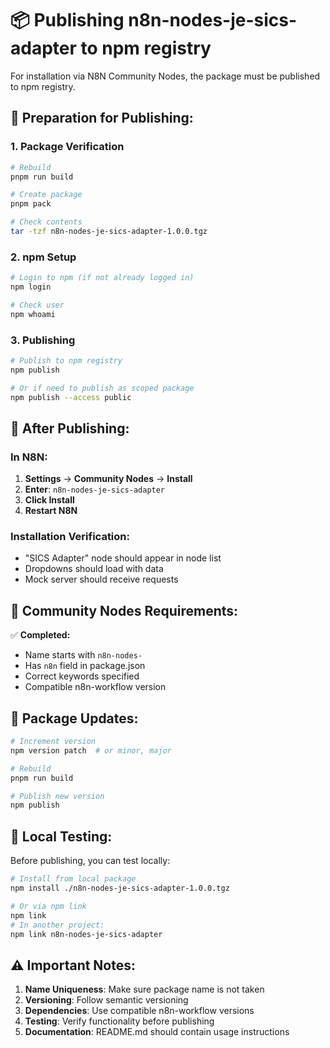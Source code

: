 # 📦 Publishing n8n-nodes-je-sics-adapter to npm registry

For installation via N8N Community Nodes, the package must be published to npm registry.

## 🚀 Preparation for Publishing:

### 1. Package Verification

```bash
# Rebuild
pnpm run build

# Create package
pnpm pack

# Check contents
tar -tzf n8n-nodes-je-sics-adapter-1.0.0.tgz
```

### 2. npm Setup

```bash
# Login to npm (if not already logged in)
npm login

# Check user
npm whoami
```

### 3. Publishing

```bash
# Publish to npm registry
npm publish

# Or if need to publish as scoped package
npm publish --access public
```

## 🔧 After Publishing:

### In N8N:
1. **Settings** → **Community Nodes** → **Install**
2. **Enter**: `n8n-nodes-je-sics-adapter`
3. **Click Install**
4. **Restart N8N**

### Installation Verification:
- "SICS Adapter" node should appear in node list
- Dropdowns should load with data
- Mock server should receive requests

## 📝 Community Nodes Requirements:

✅ **Completed:**
- Name starts with `n8n-nodes-`
- Has `n8n` field in package.json
- Correct keywords specified
- Compatible n8n-workflow version

## 🔄 Package Updates:

```bash
# Increment version
npm version patch  # or minor, major

# Rebuild
pnpm run build

# Publish new version
npm publish
```

## 🧪 Local Testing:

Before publishing, you can test locally:

```bash
# Install from local package
npm install ./n8n-nodes-je-sics-adapter-1.0.0.tgz

# Or via npm link
npm link
# In another project:
npm link n8n-nodes-je-sics-adapter
```

## ⚠️ Important Notes:

1. **Name Uniqueness**: Make sure package name is not taken
2. **Versioning**: Follow semantic versioning
3. **Dependencies**: Use compatible n8n-workflow versions
4. **Testing**: Verify functionality before publishing
5. **Documentation**: README.md should contain usage instructions
